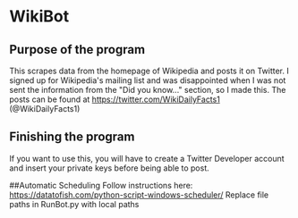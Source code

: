 # WikiBot

## Purpose of the program
This scrapes data from the homepage of Wikipedia and posts it on Twitter.  I signed up for Wikipedia's mailing list and was disappointed 
when I was not sent the information from the "Did you know..." section, so I made this.  The posts can be found at 
https://twitter.com/WikiDailyFacts1 (@WikiDailyFacts1)

## Finishing the program
If you want to use this, you will have to create a Twitter Developer account and insert your private keys before being able to post.

##Automatic Scheduling
Follow instructions here: https://datatofish.com/python-script-windows-scheduler/
Replace file paths in RunBot.py with local paths
